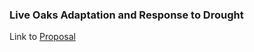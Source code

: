 ### Live Oaks Adaptation and Response to Drought

Link to
[Proposal](https://drive.google.com/file/d/1lvIN1pYCpYhKTxzzCvds9pHqNTbRku0-/view?usp=sharing)
